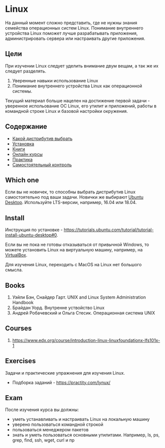 # Linux

На данный момент сложно представить, где не нужны знания семейства операционных систем Linux. Понимание внутреннего устройства Linux поможет лучше разрабатывать приложения, администрировать сервера или настраивать другие приложения.

## Цели
При изучении Linux следует уделить внимание двум вещам, а так же их следует разделять.
1. Уверенные навыки использование Linux
2. Понимание внутреннего устройства Linux как операционной системы.

Текущий материал больше нацелен на достижение первой задачи - уверенное испольование ОС Linux, его утилит и приложений, работы в командной строке Linux и базовой настройки окружения. 

## Содержание
* [Какой дистрибутив выбрать](https://github.com/drewxa/guide/master/Linux.md#which%20one)
* [Установка](https://github.com/drewxa/guide/master/Linux.md#install)
* [Книги](https://github.com/drewxa/guide/master/Linux.md#books)
* [Онлайн курсы](https://github.com/drewxa/guide/master/Linux.md#courses)
* [Практика](https://github.com/drewxa/guide/master/Linux.md#exercises)
* [Самостоятельный контроль](https://github.com/drewxa/guide/master/Linux.md#exam)

## Which one
Если вы не новичек, то способны выбрать дистрибутив Linux самостоятельно под ваши задачи. Новички же выбирают [Ubuntu Desktop](https://ubuntu.com/download/desktop). Используйте LTS-версии, например, 16.04 или 18.04.

## Install
Инструкция по установке - https://tutorials.ubuntu.com/tutorial/tutorial-install-ubuntu-desktop#0.

Если вы не пока не готовы отказываться от привычной Windows, то можете установить Linux на виртуальную машину, например, на [VirtualBox](https://www.virtualbox.org/wiki/Downloads).

Для изучения Linux, переходить с MacOS на Linux нет большого смысла.

## Books
1. Уэйли Бэн, Снайдер Гарт. UNIX and Linux System Administration Handbook
1. Брайдан Уорд. Внутренне уствойство Linux
1. Андрей Робачевский и Ольга Стесик. Операционная система UNIX

## Courses
1. https://www.edx.org/course/introduction-linux-linuxfoundationx-lfs101x-1

## Exercises
Задачи и практические упражнения для изучения Linux.

* Подборка заданий - https://practity.com/lynux/

## Exam
После изучения курса вы должны:
* уметь устанавливать и настраивать Linux на локальную машину
* уверено пользоваться командной строкой
* пользоваться менеджером пакетов
* знать и уметь пользоваться основными утилитами. Например, ls, ps, grep, find, ssh, wget, curl и пр
